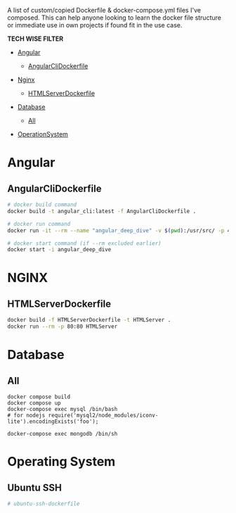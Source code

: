 A list of custom/copied Dockerfile &amp; docker-compose.yml files I've composed. This can help anyone looking to learn the docker file structure or immediate use in own projects if found fit in the use case.

__TECH WISE FILTER__ 

- [Angular](#angular)
  - [AngularCliDockerfile](#angularclidockerfile)

- [Nginx](#nginx)
  - [HTMLServerDockerfile](#htmlserverdockerfile)

- [Database](#database)
  - [All](#all)

- [OperationSystem](#operatingsystem)

# Angular

## AngularCliDockerfile
```bash
# docker build command
docker build -t angular_cli:latest -f AngularCliDockerfile .

# docker run command
docker run -it --rm --name "angular_deep_dive" -v $(pwd):/usr/src/ -p 4200:4200 angular_cli

# docker start command (if --rm excluded earlier)
docker start -i angular_deep_dive
```
# NGINX

## HTMLServerDockerfile
```bash
docker build -f HTMLServerDockerfile -t HTMLServer .
docker run --rm -p 80:80 HTMLServer
```
# Database

## All
```
docker compose build
docker compose up
docker-compose exec mysql /bin/bash
# for nodejs require('mysql2/node_modules/iconv-lite').encodingExists('foo');

docker-compose exec mongodb /bin/sh
```

# Operating System

## Ubuntu SSH
```sh
# ubuntu-ssh-dockerfile
```
